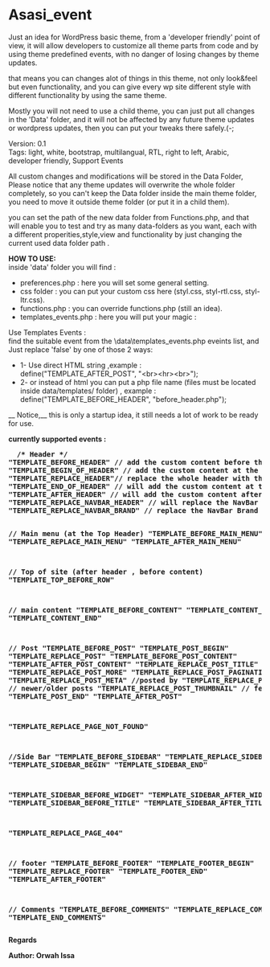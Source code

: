 # Asasi_event
Just an idea for WordPress basic theme, from a 'developer friendly' point of view, it will allow developers to customize all theme parts from code and by using theme predefined events, with no danger of losing changes by theme updates.<br>

that means you can changes alot of things in this theme, not only look&feel but even functionality, and you can give every wp site different style with different functionality by using the same theme.<br>

Mostly you will not need to use a child theme, you can just put all changes in the 'Data' folder, and it will not be affected by any future theme updates or wordpress updates, then you can put your tweaks there safely.(-;


Version: 0.1<br>
Tags: light, white, bootstrap, multilangual, RTL, right to left, Arabic, developer friendly, Support Events<br> 


All custom changes and modifications will be stored in the Data Folder, <br>
Please notice that any theme updates will overwrite the whole folder completely, so you can't keep the Data folder inside the main theme folder, you need to move it outside theme folder (or put it in a child them).<br>

you can set the path of the new data folder from Functions.php, and that will enable you to test and try as many data-folders as you want, each with a different properities,style,view and functionality by just changing the current used data folder path .<br>


<b>HOW TO USE:</b><br>
inside 'data' folder you will find :
- preferences.php      : here you will set some general setting. 
- css folder           : you can put your custom css here (styl.css, styl-rtl.css, styl-ltr.css).
- functions.php        : you can override functions.php (still an idea).
- templates_events.php : here you will put your magic :

Use Templates Events :<br>
 find the suitable event from the \data\templates_events.php eveints list, and Just replace 'false' by one of those 2 ways: 
 * 1- Use direct HTML string ,example :<br> 
          define("TEMPLATE_AFTER_POST", "&lt;br&gt;&lt;hr&gt;&lt;br&gt;"); 
 * 2- or instead of html you can put a php file name (files must be located inside data/templates/ folder) , example :<br>
          define("TEMPLATE_BEFORE_HEADER", "before_header.php");
 
 
 
__ Notice,__ this is only a startup idea, it still needs a lot of work to be ready for use.<br>
 
 
 
 
 
 
 
 <b>
 currently supported events :
<pre>  /* Header */
"TEMPLATE_BEFORE_HEADER" // add the custom content before the header.
"TEMPLATE_BEGIN_OF_HEADER" // add the custom content at the begining of the header. (inside the navbar class)
"TEMPLATE_REPLACE_HEADER"// replace the whole header with the custom content. (default header will not displayed!)
"TEMPLATE_END_OF_HEADER" // will add the custom content at the END of the the header. 
"TEMPLATE_AFTER_HEADER" // will add the custom content after the header.
"TEMPLATE_REPLACE_NAVBAR_HEADER" // will replace the NavBar Header .
"TEMPLATE_REPLACE_NAVBAR_BRAND" // replace the NavBar Brand (Site Title or Logo URL).



// Main menu (at the Top Header)
"TEMPLATE_BEFORE_MAIN_MENU"
"TEMPLATE_REPLACE_MAIN_MENU"
"TEMPLATE_AFTER_MAIN_MENU"

// Top of site (after header , before content)
"TEMPLATE_TOP_BEFORE_ROW"

// main content
"TEMPLATE_BEFORE_CONTENT"
"TEMPLATE_CONTENT_BEGIN"
"TEMPLATE_CONTENT_END"

// Post
"TEMPLATE_BEFORE_POST"
"TEMPLATE_POST_BEGIN"
"TEMPLATE_REPLACE_POST"
"TEMPLATE_BEFORE_POST_CONTENT"
"TEMPLATE_AFTER_POST_CONTENT"
"TEMPLATE_REPLACE_POST_TITLE"
"TEMPLATE_REPLACE_POST_MORE"
"TEMPLATE_REPLACE_POST_PAGINATION"
"TEMPLATE_REPLACE_POST_META"  //posted by
"TEMPLATE_REPLACE_POST_LINKS" // newer/older posts
"TEMPLATE_REPLACE_POST_THUMBNAIL" // featured image
"TEMPLATE_POST_END"
"TEMPLATE_AFTER_POST"

"TEMPLATE_REPLACE_PAGE_NOT_FOUND"

//Side Bar
"TEMPLATE_BEFORE_SIDEBAR"
"TEMPLATE_REPLACE_SIDEBAR"
"TEMPLATE_SIDEBAR_BEGIN"
"TEMPLATE_SIDEBAR_END"

"TEMPLATE_SIDEBAR_BEFORE_WIDGET"
"TEMPLATE_SIDEBAR_AFTER_WIDGET"
"TEMPLATE_SIDEBAR_BEFORE_TITLE"
"TEMPLATE_SIDEBAR_AFTER_TITLE"

"TEMPLATE_REPLACE_PAGE_404"

// footer
"TEMPLATE_BEFORE_FOOTER"
"TEMPLATE_FOOTER_BEGIN"
"TEMPLATE_REPLACE_FOOTER"
"TEMPLATE_FOOTER_END"
"TEMPLATE_AFTER_FOOTER"

// Comments
"TEMPLATE_BEFORE_COMMENTS"
"TEMPLATE_REPLACE_COMMENTS"
"TEMPLATE_END_COMMENTS"
 </pre>
 
 
 
Regards

Author: Orwah Issa
